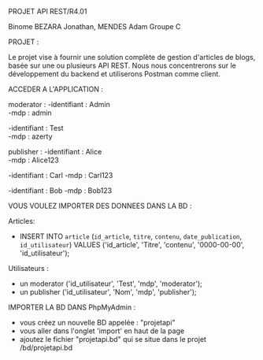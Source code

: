 PROJET API REST/R4.01

Binome BEZARA Jonathan, MENDES  Adam
Groupe C

PROJET : 

Le projet vise à fournir une solution complète de gestion d'articles de blogs, basée sur une ou plusieurs API REST.
Nous nous concentrerons sur le développement du backend et utiliserons Postman comme client. 

ACCEDER A L'APPLICATION :

moderator : 
-identifiant : Admin         
-mdp : admin  

-identifiant : Test              
-mdp : azerty


publisher : 
-identifiant : Alice              
-mdp : Alice123                         

-identifiant : Carl
-mdp : Carl123

-identifiant : Bob
-mdp : Bob123



VOUS VOULEZ IMPORTER DES DONNEES DANS LA BD :

Articles: 
- INSERT INTO `article` (`id_article`, `titre`, `contenu`, `date_publication`, `id_utilisateur`) VALUES
('id_article', 'Titre', 'contenu', '0000-00-00', 'id_utilisateur');

Utilisateurs : 
- un moderator ('id_utilisateur', 'Test', 'mdp', 'moderator');
- un publisher ('id_utilisateur', 'Nom', 'mdp', 'publisher');


IMPORTER LA BD DANS PhpMyAdmin :
- vous créez un nouvelle BD appelée : "projetapi"
- vous aller dans l'onglet 'import' en haut de la page 
- ajoutez le fichier "projetapi.bd" qui se situe dans le projet /bd/projetapi.bd



